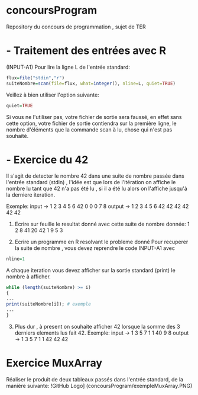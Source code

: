 # concoursProgram
Repository du concours de programmation , sujet de TER

# - Traitement des entrées avec R

(INPUT-A1)
Pour lire la ligne L de l'entrée standard:
```R
flux=file("stdin","r")
suiteNombre=scan(file=flux, what=integer(), nline=L, quiet=TRUE)
```
Veillez à bien utiliser l'option suivante:
```R
quiet=TRUE
```
Si vous ne l'utiliser pas, votre fichier de sortie sera faussé, en effet sans cette option, votre fichier de sortie contiendra sur la première ligne, le nombre d'éléments que la commande scan à lu, chose qui n'est pas souhaité.

# - Exercice du 42
Il s'agit de detecter le nombre 42 dans une suite de nombre passée dans l'entrée standard (stdin) , l'idée est que lors de l'itération on affiche le nombre lu tant que 42 n'a pas été lu , si il a été lu alors on l'affiche jusqu'à la derniere iteration.

Exemple:
input   -> 1 2 3 4 5 6 42 0 0 0 7 8
output  -> 1 2 3 4 5 6 42 42 42 42 42 42

1) Ecrire sur feuille le resultat donné avec cette suite de nombre donnée: 1 2 8 41 20 42 1 9 5 3

2) Ecrire un programme en R resolvant le probleme donné
Pour recuperer la suite de nombre , vous devez reprendre le code INPUT-A1 avec
```R
nline=1
```
A chaque iteration vous devez afficher sur la sortie standard (print) le nombre à afficher.
```R
while (length(suiteNombre) >= i)
{
...
print(suiteNombre[i]); # exemple
...
}
```

3) Plus dur , à present on souhaite afficher 42 lorsque la somme des 3 derniers elements lus fait 42.
Exemple:
input   -> 1 3 5 7 1 1 40 9 8
output  -> 1 3 5 7 1 1 42 42 42

# Exercice MuxArray

Réaliser le produit de deux tableaux passés dans l'entrée standard, de la manière suivante:
!GitHub Logo] (concoursProgram/exempleMuxArray.PNG)
